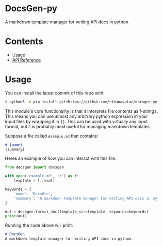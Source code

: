 # DocsGen-py

A markdown template manager for writing API docs in python.

# Contents

 - [Usage](#usage)
 - [API Reference](/output/out.md)

# Usage

You can install the latest commit of this repo with:
```bash
$ python3 -m pip install git+https://github.com/ethanavatar/docsgen-py.git
```

This module's core functionality is that it interprets file contents as f-strings. This means you can use almost any arbitrary python expression in your input files by wrapping it in `{}`. This can be used with virtually any input format, but it is probably most useful for managing markdown templates.

Suppose a file called `example.md` that contains:
```markdown
# {name}
{summary}
```

Heres an example of how you can interact with this file.
```python
from docsgen import docsgen

with open('example.md', 'r') as f:
    template = f.read()

keywords = {
    'name': 'DocsGen',
    'summary': 'A markdown template manager for writing API docs in python.'
}

out = docsgen.format_doc(template_str=template, keywords=keywords)
print(out)
```

Running the code above will print:
```markdown
# DocsGen
A markdown template manager for writing API docs in python.
```